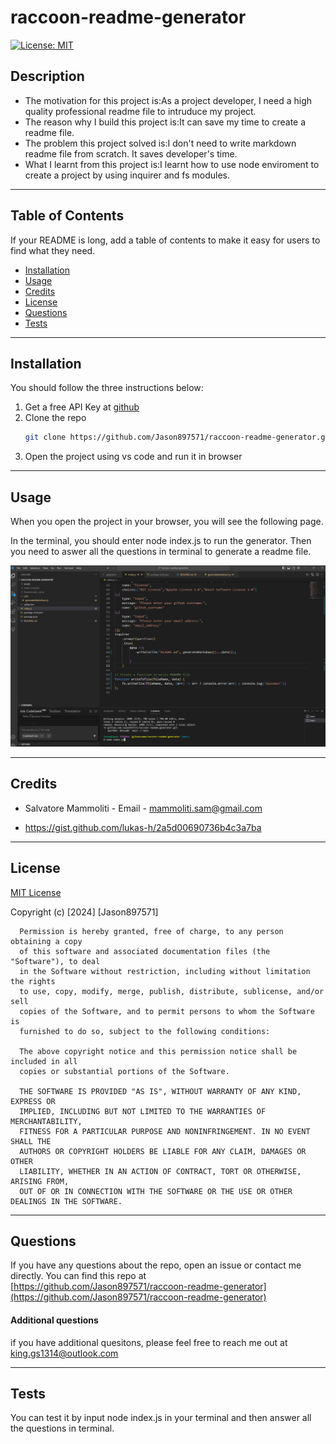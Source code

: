 # raccoon-readme-generator

  [![License: MIT](https://img.shields.io/badge/License-MIT-yellow.svg)](https://opensource.org/licenses/MIT)
  
  ## Description
  
  - The motivation for this project is:As a project developer, I need a high quality professional readme file to intruduce my project.
  - The reason why I build this project is:It can save my time to create a readme file.
  - The problem this project solved is:I don't need to write markdown readme file from scratch. It saves developer's time.
  - What I learnt from this project is:I learnt how to use node enviroment to create a project by using inquirer and fs modules.
  
  
  ---
  ## Table of Contents
  
  If your README is long, add a table of contents to make it easy for users to find what they need.
  
  - [Installation](#installation)
  - [Usage](#usage)
  - [Credits](#credits)
  - [License](#license)
  - [Questions](#questions)
  - [Tests](#tests)
  
  ---
  ## Installation
  You should follow the three instructions below:
  
  1. Get a free API Key at [github](https://github.com/Jason897571/raccoon-readme-generator#built-with)
  2. Clone the repo
     ```sh
     git clone https://github.com/Jason897571/raccoon-readme-generator.git
     ```
  3. Open the project using vs code and run it in browser
  
  
  ---
  ## Usage
  When you open the project in your browser, you will see the following page.
  
  In the terminal, you should enter node index.js to run the generator. Then you need to aswer all the questions in terminal to generate a readme file.
  
  ![Alt text](./assets/image/usage.png)
  
  
  ---
  ## Credits
  
  * Salvatore Mammoliti - Email - mammoliti.sam@gmail.com
  
  * https://gist.github.com/lukas-h/2a5d00690736b4c3a7ba
  
  
  ---
  ## License
  
  [MIT License](https://choosealicense.com/licenses/mit/)
  
  Copyright (c) [2024] [Jason897571]

      Permission is hereby granted, free of charge, to any person obtaining a copy
      of this software and associated documentation files (the "Software"), to deal
      in the Software without restriction, including without limitation the rights
      to use, copy, modify, merge, publish, distribute, sublicense, and/or sell
      copies of the Software, and to permit persons to whom the Software is
      furnished to do so, subject to the following conditions:
      
      The above copyright notice and this permission notice shall be included in all
      copies or substantial portions of the Software.
      
      THE SOFTWARE IS PROVIDED "AS IS", WITHOUT WARRANTY OF ANY KIND, EXPRESS OR
      IMPLIED, INCLUDING BUT NOT LIMITED TO THE WARRANTIES OF MERCHANTABILITY,
      FITNESS FOR A PARTICULAR PURPOSE AND NONINFRINGEMENT. IN NO EVENT SHALL THE
      AUTHORS OR COPYRIGHT HOLDERS BE LIABLE FOR ANY CLAIM, DAMAGES OR OTHER
      LIABILITY, WHETHER IN AN ACTION OF CONTRACT, TORT OR OTHERWISE, ARISING FROM,
      OUT OF OR IN CONNECTION WITH THE SOFTWARE OR THE USE OR OTHER DEALINGS IN THE SOFTWARE.
  
  
  ---
  ## Questions
  
  If you have any questions about the repo, open an issue or contact me directly. You can find this repo at [https://github.com/Jason897571/raccoon-readme-generator](https://github.com/Jason897571/raccoon-readme-generator)
  
  #### Additional questions
  
  if you have additional quesitons, please feel free to reach me out at king.gs1314@outlook.com
  
  ---
  ## Tests
  
  You can test it by input node index.js in your terminal and then answer all the questions in terminal.
